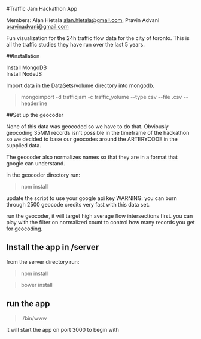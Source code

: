 #Traffic Jam Hackathon App

Members: Alan Hietala alan.hietala@gmail.com, Pravin Advani pravinadvani@gmail.com

Fun visualization for the 24h traffic flow data for the city of toronto. This is all the traffic studies they have run over the last 5 years.

##Installation

Install MongoDB  
Install NodeJS

Import data in the DataSets/volume directory into mongodb.

> mongoimport -d trafficjam -c traffic_volume --type csv --file <filename>.csv --headerline

##Set up the geocoder

None of this data was geocoded so we have to do that. Obviously geocoding 35MM records isn't possible in the timeframe of the hackathon so we decided to base our geocodes around the ARTERYCODE in the supplied data. 

The geocoder also normalizes names so that they are in a format that google can understand.

in the geocoder directory run:
>  npm install

update the script to use your google api key WARNING: you can burn through 2500 geocode credits very fast with this data set.

run the geocoder, it will target high average flow intersections first. you can play with the filter on normalized count to control how many records you get for geocoding.

## Install the app in /server

from the server directory run:

> npm install

> bower install

## run the app 

> ./bin/www

it will start the app on port 3000 to begin with
